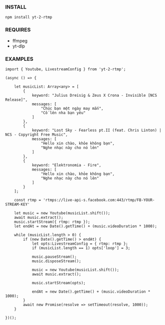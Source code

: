 ### INSTALL
```npm install yt-2-rtmp```

### REQUIRES
- ffmpeg
- yt-dlp

### EXAMPLES
```
import { Youtube, LivestreamConfig } from 'yt-2-rtmp';

(async () => {

    let musicList: Array<any> = [
        {
            keyword: "Julius Dreisig & Zeus X Crona - Invisible [NCS Release]",
            messages: [
                "Chúc bạn một ngày may mắn",
                "Cố lên nha bạn yêu"
            ]
        },
        {
            keyword: "Lost Sky - Fearless pt.II (feat. Chris Linton) | NCS - Copyright Free Music",
            messages: [
                "Hello xin chào, khỏe không bạn",
                "Nghe nhạc này cho nó lên"
            ]
        },
        {
            keyword: "Elektronomia - Fire",
            messages: [
                "Hello xin chào, khỏe không bạn",
                "Nghe nhạc này cho nó lên"
            ]
        }
    ];

    const rtmp = 'rtmps://live-api-s.facebook.com:443/rtmp/FB-YOUR-STREAM-KEY'

    let music = new Youtube(musicList.shift());
    await music.extract();
    music.startStream({ rtmp: rtmp });
    let endAt = new Date().getTime() + (music.videoDuration * 1000);

    while (musicList.length > 0) {
        if (new Date().getTime() > endAt) {
            let opts:LivestreamConfig = { rtmp: rtmp };
            if (musicList.length == 1) opts['loop'] = 3;

            music.pauseStream();
            music.disposeStream();

            music = new Youtube(musicList.shift());
            await music.extract();

            music.startStream(opts);

            endAt = new Date().getTime() + (music.videoDuration * 1000);
        }
        await new Promise(resolve => setTimeout(resolve, 1000));
    }

})();

```